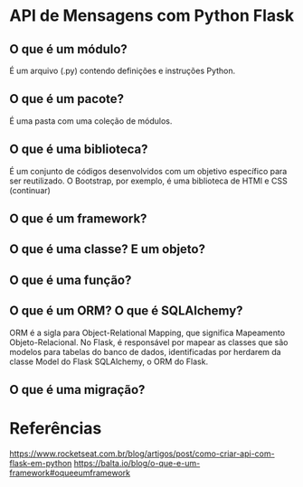 # API de Mensagens com Python Flask
## O que é um módulo?
É um arquivo (.py) contendo definições e instruções Python.
## O que é um pacote?
É uma pasta com uma coleção de módulos.
## O que é uma biblioteca?
É um conjunto de códigos desenvolvidos com um objetivo específico para ser reutilizado. O Bootstrap, por exemplo, é uma biblioteca de HTMl e CSS (continuar)
## O que é um framework?
## O que é uma classe? E um objeto?
## O que é uma função?
## O que é um ORM? O que é SQLAlchemy?
ORM é a sigla para Object-Relational Mapping, que significa Mapeamento Objeto-Relacional. No Flask, é responsável por mapear as classes que são modelos para tabelas do banco de dados, identificadas por herdarem da classe Model do Flask SQLAlchemy, o ORM do Flask.
## O que é uma migração?
# Referências
https://www.rocketseat.com.br/blog/artigos/post/como-criar-api-com-flask-em-python
https://balta.io/blog/o-que-e-um-framework#oqueeumframework